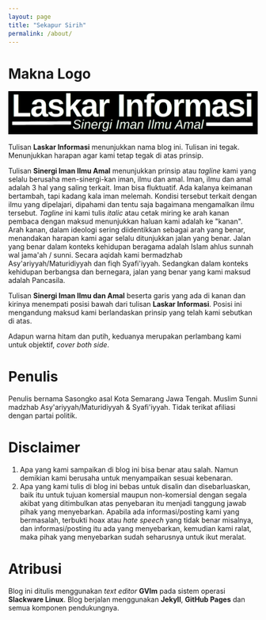 ```yaml
---
layout: page
title: "Sekapur Sirih"
permalink: /about/
---
```

# Makna Logo

![](/gambar/logo.png)

Tulisan **Laskar Informasi** menunjukkan nama blog ini. Tulisan ini tegak. Menunjukkan harapan agar kami tetap tegak di atas prinsip.

Tulisan **Sinergi Iman Ilmu Amal** menunjukkan prinsip atau _tagline_ kami yang selalu berusaha men-sinergi-kan iman, ilmu dan amal. Iman, ilmu dan amal adalah 3 hal yang saling terkait. Iman bisa fluktuatif. Ada kalanya keimanan bertambah, tapi kadang kala iman melemah. Kondisi tersebut terkait dengan ilmu yang dipelajari, dipahami dan tentu saja bagaimana mengamalkan ilmu tersebut. _Tagline_ ini kami tulis _italic_ atau cetak miring ke arah kanan pembaca dengan maksud menunjukkan haluan kami adalah ke "kanan". Arah kanan, dalam ideologi sering diidentikkan sebagai arah yang benar, menandakan harapan kami agar selalu ditunjukkan jalan yang benar. Jalan yang benar dalam konteks kehidupan beragama adalah Islam ahlus sunnah wal jama'ah / sunni. Secara aqidah kami bermadzhab Asy'ariyyah/Maturidiyyah dan fiqh Syafi'iyyah. Sedangkan dalam konteks kehidupan berbangsa dan bernegara, jalan yang benar yang kami maksud adalah Pancasila.

Tulisan **Sinergi Iman Ilmu dan Amal** beserta garis yang ada di kanan dan kirinya menempati posisi bawah dari tulisan **Laskar Informasi**. Posisi ini mengandung maksud kami berlandaskan prinsip yang telah kami sebutkan di atas.

Adapun warna hitam dan putih, keduanya merupakan perlambang kami untuk objektif, _cover both side_.

# Penulis

Penulis bernama Sasongko asal Kota Semarang Jawa Tengah. Muslim Sunni madzhab Asy'ariyyah/Maturidiyyah & Syafi'iyyah. Tidak terikat afiliasi dengan partai politik.  

# Disclaimer

1. Apa yang kami sampaikan di blog ini bisa benar atau salah. Namun demikian kami berusaha untuk menyampaikan sesuai kebenaran.
3. Apa yang kami tulis di blog ini bebas untuk disalin dan disebarluaskan, baik itu untuk tujuan komersial maupun non-komersial dengan segala akibat yang ditimbulkan atas penyebaran itu menjadi tanggung jawab pihak yang menyebarkan. Apabila ada informasi/posting kami yang bermasalah, terbukti hoax atau _hate speech_ yang tidak benar misalnya, dan informasi/posting itu ada yang menyebarkan, kemudian kami ralat, maka pihak yang menyebarkan sudah seharusnya untuk ikut meralat.    

# Atribusi

Blog ini ditulis menggunakan _text editor_ **GVIm** pada sistem operasi **Slackware Linux**. Blog berjalan menggunakan **Jekyll**, **GitHub Pages** dan semua komponen pendukungnya.
